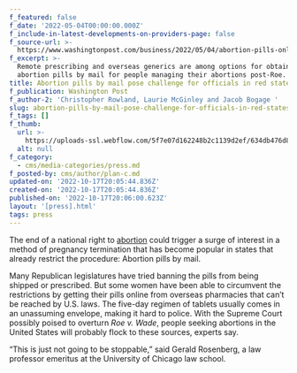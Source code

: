 ```yaml
---
f_featured: false
f_date: '2022-05-04T00:00:00.000Z'
f_include-in-latest-developments-on-providers-page: false
f_source-url: >-
  https://www.washingtonpost.com/business/2022/05/04/abortion-pills-online-telemedicine/
f_excerpt: >-
  Remote prescribing and overseas generics are among options for obtaining
  abortion pills by mail for people managing their abortions post-Roe. 
title: Abortion pills by mail pose challenge for officials in red states
f_publication: Washington Post
f_author-2: 'Christopher Rowland, Laurie McGinley and Jacob Bogage '
slug: abortion-pills-by-mail-pose-challenge-for-officials-in-red-states
f_tags: []
f_thumb:
  url: >-
    https://uploads-ssl.webflow.com/5f7e07d162248b2c1139d2ef/634db476d8deb5172647fb32_imrs.webp
  alt: null
f_category:
  - cms/media-categories/press.md
f_posted-by: cms/author/plan-c.md
updated-on: '2022-10-17T20:05:44.836Z'
created-on: '2022-10-17T20:05:44.836Z'
published-on: '2022-10-17T20:06:00.623Z'
layout: '[press].html'
tags: press
---
```


The end of a national right to [abortion](https://www.washingtonpost.com/abortion/?itid=lk_inline_manual_2) could trigger a surge of interest in a method of pregnancy termination that has become popular in states that already restrict the procedure: Abortion pills by mail.

Many Republican legislatures have tried banning the pills from being shipped or prescribed. But some women have been able to circumvent the restrictions by getting their pills online from overseas pharmacies that can’t be reached by U.S. laws. The five-day regimen of tablets usually comes in an unassuming envelope, making it hard to police. With the Supreme Court possibly poised to overturn _Roe v. Wade_, people seeking abortions in the United States will probably flock to these sources, experts say.

“This is just not going to be stoppable,” said Gerald Rosenberg, a law professor emeritus at the University of Chicago law school.
